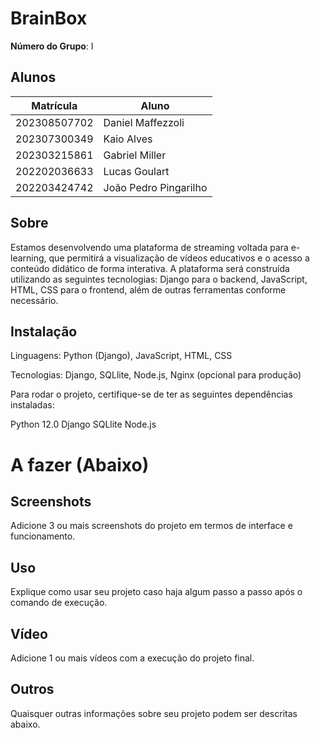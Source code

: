 # BrainBox

**Número do Grupo**: I<br>

## Alunos
|Matrícula | Aluno |
| -- | -- |
| 202308507702  |  Daniel Maffezzoli     |
| 202307300349  |  Kaio Alves            |
| 202303215861  |  Gabriel Miller        |
| 202202036633  |  Lucas Goulart         |
| 202203424742  |  João Pedro Pingarilho |



## Sobre

Estamos desenvolvendo uma plataforma de streaming voltada para e-learning, que permitirá a visualização de vídeos educativos e o acesso a conteúdo didático de forma interativa. A plataforma será construída utilizando as seguintes tecnologias: Django para o backend, JavaScript, HTML, CSS para o frontend, além de outras ferramentas conforme necessário.

## Instalação 

Linguagens: Python (Django), JavaScript, HTML, CSS

Tecnologias: Django, SQLlite, Node.js, Nginx (opcional para produção)

Para rodar o projeto, certifique-se de ter as seguintes dependências instaladas:

Python 12.0
Django
SQLlite
Node.js


# A fazer (Abaixo)

## Screenshots
Adicione 3 ou mais screenshots do projeto em termos de interface e funcionamento.

## Uso 
Explique como usar seu projeto caso haja algum passo a passo após o comando de execução.

## Vídeo
Adicione 1 ou mais vídeos com a execução do projeto final.

## Outros 
Quaisquer outras informações sobre seu projeto podem ser descritas abaixo.
